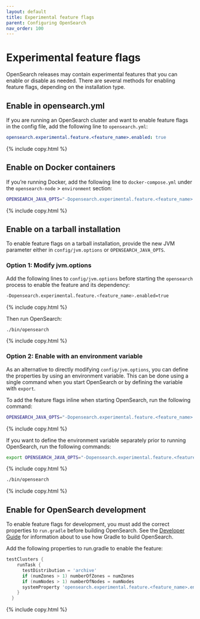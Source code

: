 ```yaml
---
layout: default
title: Experimental feature flags
parent: Configuring OpenSearch
nav_order: 100
---
```


# Experimental feature flags

OpenSearch releases may contain experimental features that you can enable or disable as needed. There are several methods for enabling feature flags, depending on the installation type. 

## Enable in opensearch.yml

If you are running an OpenSearch cluster and want to enable feature flags in the config file, add the following line to `opensearch.yml`:

```yaml
opensearch.experimental.feature.<feature_name>.enabled: true
```
{% include copy.html %}

## Enable on Docker containers

If you’re running Docker, add the following line to `docker-compose.yml` under the `opensearch-node` > `environment` section:

```bash
OPENSEARCH_JAVA_OPTS="-Dopensearch.experimental.feature.<feature_name>.enabled=true"
```
{% include copy.html %}

## Enable on a tarball installation

To enable feature flags on a tarball installation, provide the new JVM parameter either in `config/jvm.options` or `OPENSEARCH_JAVA_OPTS`.

### Option 1: Modify jvm.options

Add the following lines to `config/jvm.options` before starting the `opensearch` process to enable the feature and its dependency:

```bash
-Dopensearch.experimental.feature.<feature_name>.enabled=true
```
{% include copy.html %}

Then run OpenSearch:

```bash
./bin/opensearch
```
{% include copy.html %}

### Option 2: Enable with an environment variable

As an alternative to directly modifying `config/jvm.options`, you can define the properties by using an environment variable. This can be done using a single command when you start OpenSearch or by defining the variable with `export`.

To add the feature flags inline when starting OpenSearch, run the following command:

```bash
OPENSEARCH_JAVA_OPTS="-Dopensearch.experimental.feature.<feature_name>.enabled=true" ./opensearch-{{site.opensearch_version}}/bin/opensearch
```
{% include copy.html %}

If you want to define the environment variable separately prior to running OpenSearch, run the following commands:

```bash
export OPENSEARCH_JAVA_OPTS="-Dopensearch.experimental.feature.<feature_name>.enabled=true"
```
{% include copy.html %}

```bash
./bin/opensearch
```
{% include copy.html %}

## Enable for OpenSearch development

To enable feature flags for development, you must add the correct properties to `run.gradle` before building OpenSearch. See the [Developer Guide](https://github.com/opensearch-project/OpenSearch/blob/main/DEVELOPER_GUIDE.md) for information about to use how Gradle to build OpenSearch.

Add the following properties to run.gradle to enable the feature:

```gradle
testClusters {
    runTask {
      testDistribution = 'archive'
      if (numZones > 1) numberOfZones = numZones
      if (numNodes > 1) numberOfNodes = numNodes
      systemProperty 'opensearch.experimental.feature.<feature_name>.enabled', 'true'
    }
  }
```
{% include copy.html %}